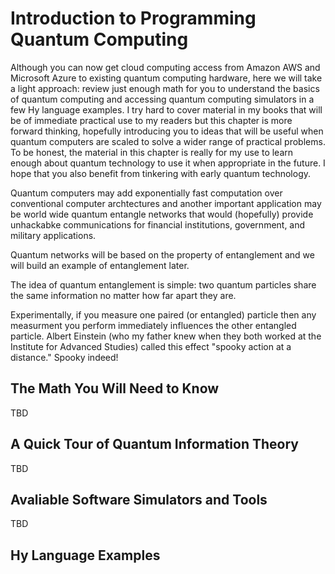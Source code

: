 # Introduction to Programming Quantum Computing

Although you can now get cloud computing access from Amazon AWS and Microsoft Azure to existing quantum computing hardware, here we will take a light approach: review just enough math for you to understand the basics of quantum computing and accessing quantum computing simulators in a few Hy language examples. I try hard to cover material in my books that will be of immediate practical use to my readers but this chapter is more forward thinking, hopefully introducing you to ideas that will be useful when quantum computers are scaled to solve a wider range of practical problems. To be honest, the material in this chapter is really for my use to learn enough about quantum technology to use it when appropriate in the future. I hope that you also benefit from tinkering with early quantum technology.

Quantum computers may add exponentially fast computation over conventional computer archtectures and another important application may be world wide quantum entangle networks that would (hopefully) provide unhackabke communications for financial institutions, government, and military applications.

Quantum networks will be based on the property of entanglement and we will build an example of entanglement later. 

The idea of quantum entanglement is simple: two quantum particles share the same information no matter how far apart they are.

Experimentally, if you measure one paired (or entangled) particle then any measurment you perform immediately influences the other entangled particle. Albert Einstein (who my father knew when they both worked at the Institute for Advanced Studies) called this effect "spooky action at a distance." Spooky indeed!




## The Math You Will Need to Know

TBD

## A Quick Tour of Quantum Information Theory

TBD

## Avaliable Software Simulators and Tools

TBD

## Hy Language Examples
